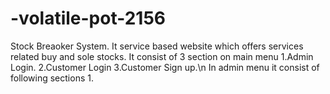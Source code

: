 # -volatile-pot-2156

Stock Breaoker System.
It service based website which offers services related buy and sole stocks.
It consist of 3 section on main menu 1.Admin Login. 2.Customer Login 3.Customer Sign up.\n
In admin menu it consist of following sections
1.
